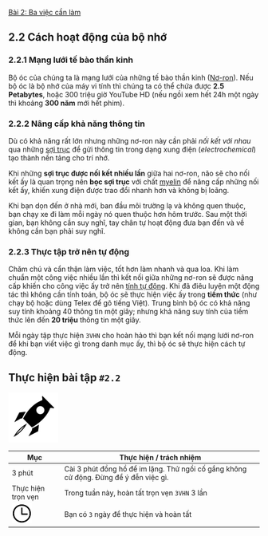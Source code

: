 [Bài 2: Ba việc cần làm](README.md)

## 2.2 Cách hoạt động của bộ nhớ

### 2.2.1 Mạng lưới tế bào thần kinh

Bộ óc của chúng ta là mạng lưới của những tế bào thần kinh ([Nơ-ron]).
Nếu bộ óc là bộ nhớ của máy vi tính thì chúng ta có thể chứa được **2.5 Petabytes**, hoặc 300 triệu giờ YouTube HD (nếu ngồi xem hết 24h một ngày thì khoảng **300 năm** mới hết phim).

### 2.2.2 Nâng cấp khả năng thông tin

Dù có khả năng rất lớn nhưng những nơ-ron này cần phải _nối kết với nhau_ qua những [sợi trục] để gửi thông tin trong dạng xung điện (_electrochemical_) tạo thành nền tảng cho trí nhớ.

Khi những **sợi trục được nối kết nhiều lần** giữa hai nơ-ron, não sẽ cho nối kết ấy là quan trọng nên **bọc sợi trục** với chất [myelin] để nâng cấp những nối kết ấy, khiến xung điện được trao đổi nhanh hơn và không bị loãng.

Khi bạn dọn đến ở nhà mới, ban đầu môi trường lạ và không quen thuộc, bạn chạy xe đi làm mỗi ngày nó quen thuộc hơn hôm trước.
Sau một thời gian, bạn không cần suy nghĩ, tay chân tự hoạt động đưa bạn đến và về không cần bạn phải suy nghĩ.

### 2.2.3 Thực tập trở nên tự động

Chăm chú và cẩn thận làm việc, tốt hơn làm nhanh và qua loa.
Khi làm chuẩn một công việc nhiều lần thì kết nối giữa những nơ-ron sẽ được nâng cấp khiến cho công việc ấy trở nên [tính tự động][automaticity].
Khi đã điêu luyện một động tác thì không cần tính toán, bộ óc sẽ thực hiện việc ấy trong **tiềm thức** (như chạy bộ hoặc dùng Telex để gõ tiếng Việt).
Trung bình bộ óc có khả năng suy tính khoảng 40 thông tin một giây; nhưng khả năng suy tính của tiềm thức lên đến **20 triệu** thông tin một giây.

Mỗi ngày tập thực hiện `3VHN` cho hoàn hảo thì bạn kết nối mạng lưới nơ-ron để khi bạn viết việc gì trong danh mục ấy, thì bộ óc sẽ thực hiện cách tự động.

## Thực hiện bài tập `#2.2`

<img src="../../icons/flying-bottle.svg" width="100">

| Mục | Thực hiện / trách nhiệm |
| --- | --- |
| 3 phút | Cài 3 phút đồng hồ để im lặng. Thử ngồi cố gắng không cử động. Đừng để ý đễn việc gì. |
| Thực hiện trọn vẹn | Trong tuần này, hoàn tất trọn vẹn `3VHN` 3 lần |
| <img src="../../icons/icon-time.svg" width="40"/> | Bạn có `3` ngày để thực hiện và hoàn tất |

[Nơ-ron]: https://vi.wikipedia.org/wiki/N%C6%A1ron
[sợi trục]: https://vi.wikipedia.org/wiki/S%E1%BB%A3i_tr%E1%BB%A5c
[automaticity]: https://en.wikipedia.org/wiki/Automaticity
[myelin]: https://vi.wikipedia.org/wiki/Myelin
